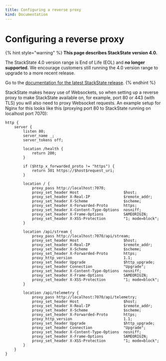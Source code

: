 ```yaml
---
title: Configuring a reverse proxy
kind: Documentation
---
```


# Configuring a reverse proxy

{% hint style="warning" %}
**This page describes StackState version 4.0.**

The StackState 4.0 version range is End of Life \(EOL\) and **no longer supported**. We encourage customers still running the 4.0 version range to upgrade to a more recent release.

Go to the [documentation for the latest StackState release](https://docs.stackstate.com/).
{% endhint %}

StackState makes heavy use of Websockets, so when setting up a reverse proxy to make StackState available on, for example, port 80 or 443 \(with TLS\) you will also need to proxy Websocket requests. An example setup for Nginx for this looks like this \(proxying port 80 to StackState running on localhost port 7070\):

```text
http {
    server {
        listen 80;
        server_name _;
        server_tokens off;

        location /health {
            return 200;
        }

        if ($http_x_forwarded_proto != "https") {
            return 301 https://$host$request_uri;
        }

        location / {
            proxy_pass http://localhost:7070;
            proxy_set_header Host                    $host;
            proxy_set_header X-Real-IP               $remote_addr;
            proxy_set_header X-Scheme                $scheme;
            proxy_set_header X-Forwarded-Proto       https;
            proxy_set_header X-Content-Type-Options  nosniff;
            proxy_set_header X-Frame-Options         SAMEORIGIN;
            proxy_set_header X-XSS-Protection        "1; mode=block";
        }

        location /api/stream {
            proxy_pass http://localhost:7070/api/stream;
            proxy_set_header Host                    $host;
            proxy_set_header X-Real-IP               $remote_addr;
            proxy_set_header X-Scheme                $scheme;
            proxy_set_header X-Forwarded-Proto       https;
            proxy_http_version                       1.1;
            proxy_set_header Upgrade                 $http_upgrade;
            proxy_set_header Connection              "Upgrade";
            proxy_set_header X-Content-Type-Options  nosniff;
            proxy_set_header X-Frame-Options         SAMEORIGIN;
            proxy_set_header X-XSS-Protection        "1; mode=block";
        }

        location /api/telemetry {
            proxy_pass http://localhost:7070/api/telemetry;
            proxy_set_header Host                    $host;
            proxy_set_header X-Real-IP               $remote_addr;
            proxy_set_header X-Scheme                $scheme;
            proxy_set_header X-Forwarded-Proto       https;
            proxy_http_version                       1.1;
            proxy_set_header Upgrade                 $http_upgrade;
            proxy_set_header Connection              "Upgrade";
            proxy_set_header X-Content-Type-Options  nosniff;
            proxy_set_header X-Frame-Options         SAMEORIGIN;
            proxy_set_header X-XSS-Protection        "1; mode=block";
        }
    }
}
```

